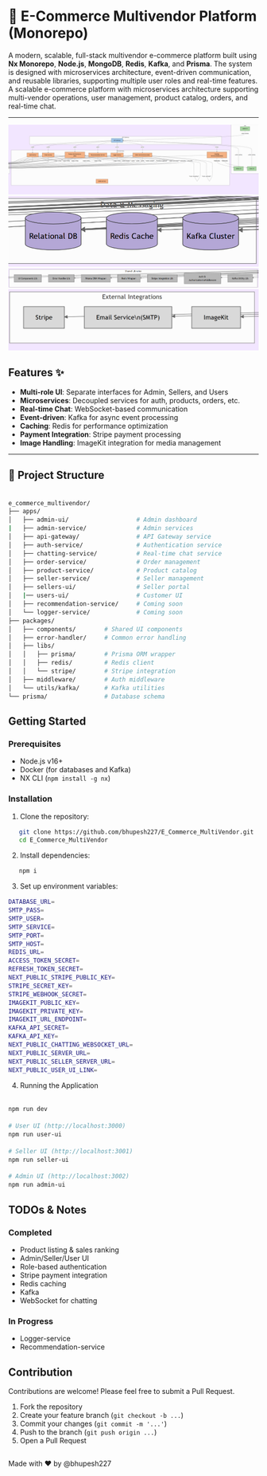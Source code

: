 # 🛒 E-Commerce Multivendor Platform (Monorepo)

A modern, scalable, full-stack multivendor e-commerce platform built using **Nx Monorepo**, **Node.js**, **MongoDB**, **Redis**, **Kafka**, and **Prisma**. The system is designed with microservices architecture, event-driven communication, and reusable libraries, supporting multiple user roles and real-time features.
A scalable e-commerce platform with microservices architecture supporting multi-vendor operations, user management, product catalog, orders, and real-time chat.


---
![Architecture Diagram](assets/1.png)
![Architecture Diagram](assets/2.png)
![Architecture Diagram](assets/3.png)
![Architecture Diagram](assets/4.png)
## Features ✨

- **Multi-role UI**: Separate interfaces for Admin, Sellers, and Users
- **Microservices**: Decoupled services for auth, products, orders, etc.
- **Real-time Chat**: WebSocket-based communication
- **Event-driven**: Kafka for async event processing
- **Caching**: Redis for performance optimization
- **Payment Integration**: Stripe payment processing
- **Image Handling**: ImageKit integration for media management

---

## 📁 Project Structure
```bash

e_commerce_multivendor/
├── apps/
│   ├── admin-ui/                   # Admin dashboard
|   ├── admin-service/              # Admin services 
│   ├── api-gateway/                # API Gateway service
│   ├── auth-service/               # Authentication service
│   ├── chatting-service/           # Real-time chat service
│   ├── order-service/              # Order management
│   ├── product-service/            # Product catalog
│   ├── seller-service/             # Seller management
│   ├── sellers-ui/                 # Seller portal
│   |── users-ui/                   # Customer UI
│   ├── recommendation-service/     # Coming soon
│   └── logger-service/             # Coming soon
├── packages/
│   ├── components/        # Shared UI components
│   ├── error-handler/     # Common error handling
│   ├── libs/
│   │   ├── prisma/        # Prisma ORM wrapper
│   │   ├── redis/         # Redis client
│   │   └── stripe/        # Stripe integration
│   ├── middleware/        # Auth middleware
│   └── utils/kafka/       # Kafka utilities
└── prisma/                # Database schema
```

## Getting Started

### Prerequisites

- Node.js v16+
- Docker (for databases and Kafka)
- NX CLI (`npm install -g nx`)

### Installation

1. Clone the repository:
```bash
   git clone https://github.com/bhupesh227/E_Commerce_MultiVendor.git
   cd E_Commerce_MultiVendor
```
2. Install dependencies:
```bash
   npm i
```
3. Set up environment variables:
```bash
DATABASE_URL=
SMTP_PASS=
SMTP_USER=
SMTP_SERVICE=
SMTP_PORT=
SMTP_HOST=
REDIS_URL=
ACCESS_TOKEN_SECRET=
REFRESH_TOKEN_SECRET=
NEXT_PUBLIC_STRIPE_PUBLIC_KEY=
STRIPE_SECRET_KEY=
STRIPE_WEBHOOK_SECRET=
IMAGEKIT_PUBLIC_KEY=
IMAGEKIT_PRIVATE_KEY=
IMAGEKIT_URL_ENDPOINT=
KAFKA_API_SECRET=
KAFKA_API_KEY=
NEXT_PUBLIC_CHATTING_WEBSOCKET_URL=
NEXT_PUBLIC_SERVER_URL=
NEXT_PUBLIC_SELLER_SERVER_URL=
NEXT_PUBLIC_USER_UI_LINK=
```
4. Running the Application
```bash

npm run dev

# User UI (http://localhost:3000)
npm run user-ui

# Seller UI (http://localhost:3001)
npm run seller-ui

# Admin UI (http://localhost:3002)
npm run admin-ui
```

## TODOs & Notes

### Completed
- Product listing & sales ranking
- Admin/Seller/User UI
- Role-based authentication
- Stripe payment integration
- Redis caching
- Kafka 
- WebSocket for chatting

###  In Progress
- Logger-service
- Recommendation-service

## Contribution
Contributions are welcome! Please feel free to submit a Pull Request.

1. Fork the repository
2. Create your feature branch (`git checkout -b ...`)
3. Commit your changes (`git commit -m '...'`)
4. Push to the branch (`git push origin ...`)
5. Open a Pull Request

##

Made with ❤️ by @bhupesh227